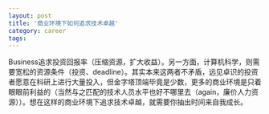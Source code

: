 ```yaml
---
layout: post
title: '商业环境下如何追求技术卓越'
category: career
tags: 
---
```


Business追求投资回报率（压缩资源，扩大收益）。另一方面，计算机科学，则需要宽松的资源条件（投资、deadline）。其实本来这两者不矛盾，远见卓识的投资者愿意在科研上进行大量投入，但金字塔顶端毕竟是少数，更多的商业环境是只着眼眼前利益的（当然与之匹配的技术人员水平也好不哪里去（again，廉价人力资源））。想在这样的商业环境下追求技术卓越，就需要你抽出时间来自我成长。